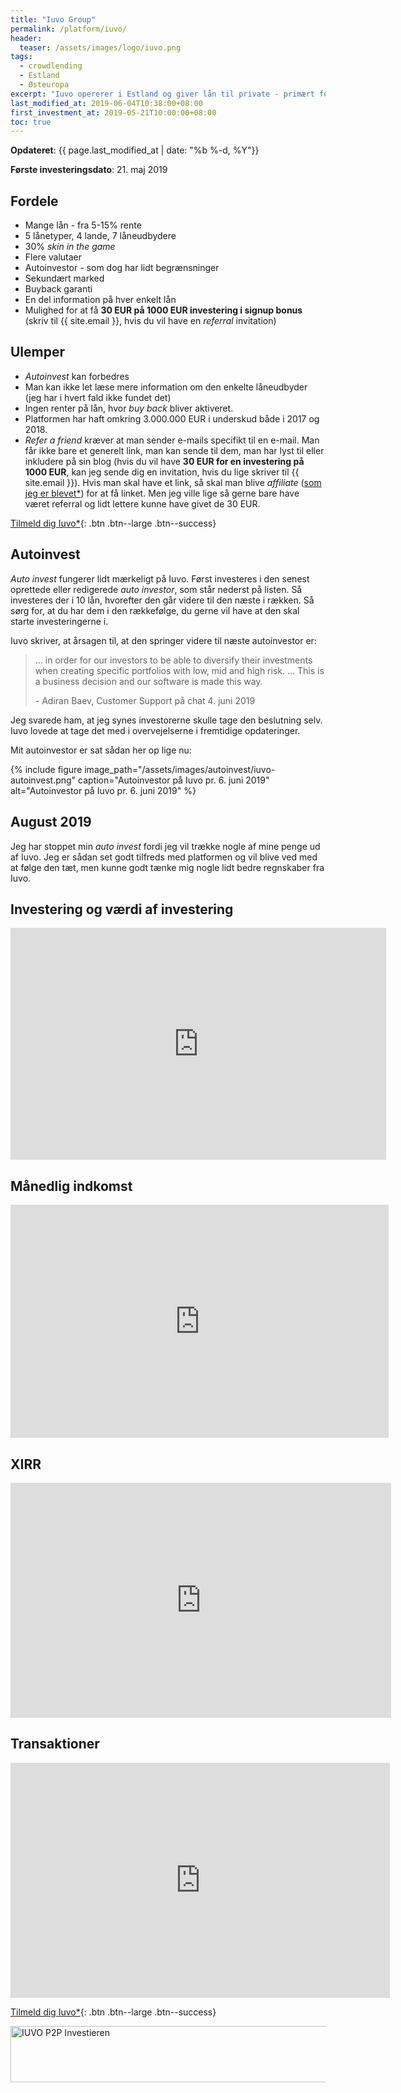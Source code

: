 ```yaml
---
title: "Iuvo Group"
permalink: /platform/iuvo/
header:
  teaser: /assets/images/logo/iuvo.png
tags:
  - crowdlending
  - Estland
  - Østeuropa
excerpt: "Iuvo opererer i Estland og giver lån til private - primært forbrugslån."
last_modified_at: 2019-06-04T10:38:00+08:00
first_investment_at: 2019-05-21T10:00:00+08:00
toc: true
---
```


**Opdateret**: {{ page.last_modified_at | date: "%b %-d, %Y"}}

**Første investeringsdato**: 21. maj 2019

## Fordele

- Mange lån - fra 5-15% rente
- 5 lånetyper, 4 lande, 7 låneudbydere
- 30% _skin in the game_
- Flere valutaer
- Autoinvestor - som dog har lidt begrænsninger
- Sekundært marked
- Buyback garanti
- En del information på hver enkelt lån
- Mulighed for at få **30 EUR på 1000 EUR investering i signup bonus** (skriv til {{ site.email }}, hvis du vil have en _referral_ invitation)

## Ulemper

- _Autoinvest_ kan forbedres
- Man kan ikke let læse mere information om den enkelte låneudbyder (jeg har i hvert fald ikke fundet det)
- Ingen renter på lån, hvor _buy back_ bliver aktiveret.
- Platformen har haft omkring 3.000.000 EUR i underskud både i 2017 og 2018.
- _Refer a friend_ kræver at man sender e-mails specifikt til en e-mail. Man får ikke bare et generelt link, man kan sende til dem, man har lyst til eller inkludere på sin blog (hvis du vil have **30 EUR for en investering på 1000 EUR**, kan jeg sende dig en invitation, hvis du lige skriver til {{ site.email }}). Hvis man skal have et link, så skal man blive _affiliate_ ([som jeg er blevet\*](/go/iuvo/)) for at få linket. Men jeg ville lige så gerne bare have været referral og lidt lettere kunne have givet de 30 EUR.

[Tilmeld dig Iuvo\*](/go/iuvo/){: .btn .btn--large .btn--success}

## Autoinvest

_Auto invest_ fungerer lidt mærkeligt på Iuvo. Først investeres i den senest oprettede eller redigerede _auto investor_, som står nederst på listen. Så investeres der i 10 lån, hvorefter den går videre til den næste i rækken. Så sørg for, at du har dem i den rækkefølge, du gerne vil have at den skal starte investeringerne i.

Iuvo skriver, at årsagen til, at den springer videre til næste autoinvestor er:

> ... in order for our investors to be able to diversify their investments when creating specific portfolios with low, mid and high risk. ... This is a business decision and our software is made this way.
>
> \- Adiran Baev, Customer Support på chat 4. juni 2019

Jeg svarede ham, at jeg synes investorerne skulle tage den beslutning selv. Iuvo lovede at tage det med i overvejelserne i fremtidige opdateringer.

Mit autoinvestor er sat sådan her op lige nu:

{% include figure image_path="/assets/images/autoinvest/iuvo-autoinvest.png" caption="Autoinvestor på Iuvo pr. 6. juni 2019" alt="Autoinvestor på Iuvo pr. 6. juni 2019" %}

## August 2019

Jeg har stoppet min _auto invest_ fordi jeg vil trække nogle af mine penge ud af Iuvo. Jeg er sådan set godt tilfreds med platformen og vil blive ved med at følge den tæt, men kunne godt tænke mig nogle lidt bedre regnskaber fra Iuvo.

## Investering og værdi af investering

<iframe width="601" height="371" seamless frameborder="0" scrolling="no" src="https://docs.google.com/spreadsheets/d/e/2PACX-1vQKZZbdj1cM5A4yCXjtjhxowXHoMhioXI-OR-mEPmmGgqQhcSr250VUM8SGVvRkWZziWUYleizmqAC2/pubchart?oid=1447007347&amp;format=image"></iframe>

## Månedlig indkomst

<iframe width="605" height="373" seamless frameborder="0" scrolling="no" src="https://docs.google.com/spreadsheets/d/e/2PACX-1vQKZZbdj1cM5A4yCXjtjhxowXHoMhioXI-OR-mEPmmGgqQhcSr250VUM8SGVvRkWZziWUYleizmqAC2/pubchart?oid=801529669&amp;format=image"></iframe>

## XIRR

<iframe width="609" height="376" seamless frameborder="0" scrolling="no" src="https://docs.google.com/spreadsheets/d/e/2PACX-1vQKZZbdj1cM5A4yCXjtjhxowXHoMhioXI-OR-mEPmmGgqQhcSr250VUM8SGVvRkWZziWUYleizmqAC2/pubchart?oid=1500688988&amp;format=image"></iframe>

## Transaktioner

<iframe width="607" height="376" seamless frameborder="0" scrolling="no" src="https://docs.google.com/spreadsheets/d/e/2PACX-1vQKZZbdj1cM5A4yCXjtjhxowXHoMhioXI-OR-mEPmmGgqQhcSr250VUM8SGVvRkWZziWUYleizmqAC2/pubchart?oid=1561934544&amp;format=image"></iframe>

[Tilmeld dig Iuvo\*](/go/iuvo/){: .btn .btn--large .btn--success}

<!-- From https://www.financeads.net/-Code --><a href="https://www.financeads.net/tc.php?t=32536C226841645B" target="_blank"><img src="https://www.financeads.net/tb.php?t=32536V226841645B&https=1" alt="IUVO P2P Investieren" border="0" width="728" height="90"></a><!-- To https://www.financeads.net/-Code -->
